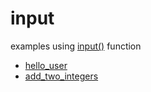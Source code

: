 # input
examples using [input()](https://www.w3schools.com/python/ref_func_input.asp) function

+ [hello_user](hello_user.ipynb)
+ [add_two_integers](add_two_integers.ipynb)
